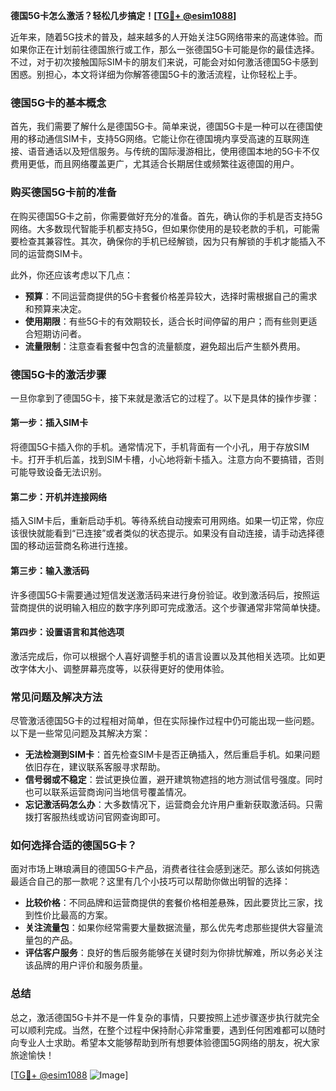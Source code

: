 **德国5G卡怎么激活？轻松几步搞定！[[TG💪+ @esim1088](https://t.me/s/esim1088)]**

近年来，随着5G技术的普及，越来越多的人开始关注5G网络带来的高速体验。而如果你正在计划前往德国旅行或工作，那么一张德国5G卡可能是你的最佳选择。不过，对于初次接触国际SIM卡的朋友们来说，可能会对如何激活德国5G卡感到困惑。别担心，本文将详细为你解答德国5G卡的激活流程，让你轻松上手。

### 德国5G卡的基本概念

首先，我们需要了解什么是德国5G卡。简单来说，德国5G卡是一种可以在德国使用的移动通信SIM卡，支持5G网络。它能让你在德国境内享受高速的互联网连接、语音通话以及短信服务。与传统的国际漫游相比，使用德国本地的5G卡不仅费用更低，而且网络覆盖更广，尤其适合长期居住或频繁往返德国的用户。

### 购买德国5G卡前的准备

在购买德国5G卡之前，你需要做好充分的准备。首先，确认你的手机是否支持5G网络。大多数现代智能手机都支持5G，但如果你使用的是较老款的手机，可能需要检查其兼容性。其次，确保你的手机已经解锁，因为只有解锁的手机才能插入不同的运营商SIM卡。

此外，你还应该考虑以下几点：
- **预算**：不同运营商提供的5G卡套餐价格差异较大，选择时需根据自己的需求和预算来决定。
- **使用期限**：有些5G卡的有效期较长，适合长时间停留的用户；而有些则更适合短期访问者。
- **流量限制**：注意查看套餐中包含的流量额度，避免超出后产生额外费用。

### 德国5G卡的激活步骤

一旦你拿到了德国5G卡，接下来就是激活它的过程了。以下是具体的操作步骤：

#### 第一步：插入SIM卡
将德国5G卡插入你的手机。通常情况下，手机背面有一个小孔，用于存放SIM卡。打开手机后盖，找到SIM卡槽，小心地将新卡插入。注意方向不要搞错，否则可能导致设备无法识别。

#### 第二步：开机并连接网络
插入SIM卡后，重新启动手机。等待系统自动搜索可用网络。如果一切正常，你应该很快就能看到“已连接”或者类似的状态提示。如果没有自动连接，请手动选择德国的移动运营商名称进行连接。

#### 第三步：输入激活码
许多德国5G卡需要通过短信发送激活码来进行身份验证。收到激活码后，按照运营商提供的说明输入相应的数字序列即可完成激活。这个步骤通常非常简单快捷。

#### 第四步：设置语言和其他选项
激活完成后，你可以根据个人喜好调整手机的语言设置以及其他相关选项。比如更改字体大小、调整屏幕亮度等，以获得更好的使用体验。

### 常见问题及解决方法

尽管激活德国5G卡的过程相对简单，但在实际操作过程中仍可能出现一些问题。以下是一些常见问题及其解决方案：

- **无法检测到SIM卡**：首先检查SIM卡是否正确插入，然后重启手机。如果问题依旧存在，建议联系客服寻求帮助。
- **信号弱或不稳定**：尝试更换位置，避开建筑物遮挡的地方测试信号强度。同时也可以联系运营商询问当地信号覆盖情况。
- **忘记激活码怎么办**：大多数情况下，运营商会允许用户重新获取激活码。只需拨打客服热线或访问官网查询即可。

### 如何选择合适的德国5G卡？

面对市场上琳琅满目的德国5G卡产品，消费者往往会感到迷茫。那么该如何挑选最适合自己的那一款呢？这里有几个小技巧可以帮助你做出明智的选择：

- **比较价格**：不同品牌和运营商提供的套餐价格相差悬殊，因此要货比三家，找到性价比最高的方案。
- **关注流量包**：如果你经常需要大量数据流量，那么优先考虑那些提供大容量流量包的产品。
- **评估客户服务**：良好的售后服务能够在关键时刻为你排忧解难，所以务必关注该品牌的用户评价和服务质量。

### 总结

总之，激活德国5G卡并不是一件复杂的事情，只要按照上述步骤逐步执行就完全可以顺利完成。当然，在整个过程中保持耐心非常重要，遇到任何困难都可以随时向专业人士求助。希望本文能够帮助到所有想要体验德国5G网络的朋友，祝大家旅途愉快！

[[TG💪+ @esim1088](https://t.me/s/esim1088) ![Image](https://i.postimg.cc/4NQfJmqS/Snipaste-2025-05-13-00-14-12.png)]